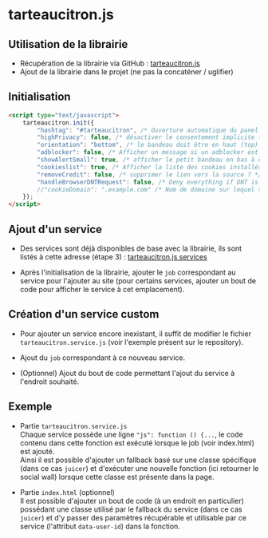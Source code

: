 # tarteaucitron.js


## Utilisation de la librairie

- Récupération de la librairie via GitHub : [tarteaucitron.js](https://github.com/AmauriC/tarteaucitron.js)
- Ajout de la librairie dans le projet (ne pas la concaténer / uglifier)


## Initialisation

```html
<script type="text/javascript">
    tarteaucitron.init({
        "hashtag": "#tarteaucitron", /* Ouverture automatique du panel avec le hashtag */
        "highPrivacy": false, /* désactiver le consentement implicite (en naviguant) ? */
        "orientation": "bottom", /* le bandeau doit être en haut (top) ou en bas (bottom) ? */
        "adblocker": false, /* Afficher un message si un adblocker est détecté */
        "showAlertSmall": true, /* afficher le petit bandeau en bas à droite ? */
        "cookieslist": true, /* Afficher la liste des cookies installés ? */
        "removeCredit": false, /* supprimer le lien vers la source ? */
        "handleBrowserDNTRequest": false, /* Deny everything if DNT is on */
        //"cookieDomain": ".example.com" /* Nom de domaine sur lequel sera posé le cookie pour les sous-domaines */
    });
</script>
```


## Ajout d'un service

- Des services sont déjà disponibles de base avec la librairie, ils sont listés à cette adresse (étape 3) : [tarteaucitron.js services](https://opt-out.ferank.eu/fr/install/)

- Après l'initialisation de la librairie, ajouter le `job` correspondant au service pour l'ajouter au site (pour certains services, ajouter un bout de code pour afficher le service à cet emplacement).


## Création d'un service custom

- Pour ajouter un service encore inexistant, il suffit de modifier le fichier `tarteaucitron.service.js` (voir l'exemple présent sur le repository).

- Ajout du `job` correspondant à ce nouveau service.

- (Optionnel) Ajout du bout de code permettant l'ajout du service à l'endroit souhaité.


## Exemple

- Partie `tarteaucitron.service.js`\
Chaque service possède une ligne `"js": function () {...`, le code contenu dans cette fonction est exécuté lorsque le job (voir index.html) est ajouté.\
Ainsi il est possible d'ajouter un fallback basé sur une classe spécifique (dans ce cas `juicer`) et d'exécuter une nouvelle fonction (ici retourner le social wall) lorsque cette classe est présente dans la page.


- Partie `index.html` (optionnel)\
Il est possible d'ajouter un bout de code (à un endroit en particulier) possédant une classe utilisé par le fallback du service (dans ce cas `juicer`) et d'y passer des paramètres récupérable et utilisable par ce service (l'attribut `data-user-id`) dans la fonction.